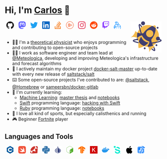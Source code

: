# Hi, I'm [Carlos](https://cdalvaro.io) 👋

<div>
  <a href="https://github.com/cdalvaro"><img src="https://raw.githubusercontent.com/cdalvaro/cdalvaro/main/assets/github.svg" alt="cdalvaro" title="cdalvaro" height="24px" hspace="5px" /></a>
  <a rel="me" href="https://mastodon.social/@cdalvaro"><img src="https://raw.githubusercontent.com/cdalvaro/cdalvaro/main/assets/mastodon.svg" alt="cdalvaro" title="@cdalvaro@mastodon.social" height="24px" hspace="5px" /></a>
  <a href="https://twitter.com/cdaIvaro"><img src="https://raw.githubusercontent.com/cdalvaro/cdalvaro/main/assets/twitter.svg" alt="cdaIvaro" title="@cdaIvaro" height="24px" hspace="5px" /></a>
  <a href="https://www.linkedin.com/in/cdalvaro"><img src="https://raw.githubusercontent.com/cdalvaro/cdalvaro/main/assets/linkedin.svg" alt="cdalvaro" title="cdalvaro" height="24px" hspace="5px" /></a>
  <a href="https://stackoverflow.com/users/3398062"><img src="https://raw.githubusercontent.com/cdalvaro/cdalvaro/main/assets/stackoverflow.svg" alt="cdalvaro" title="cdalvaro" height="24px" hspace="5px" /></a>
  <a href="https://app.pluralsight.com/profile/cdalvaro"><img src="https://raw.githubusercontent.com/cdalvaro/cdalvaro/main/assets/pluralsight.svg" alt="cdalvaro" title="cdalvaro" height="24px" hspace="5px" /></a>
  <a href="https://www.instagram.com/cdalvaro"><img src="https://raw.githubusercontent.com/cdalvaro/cdalvaro/main/assets/instagram.svg" alt="cdalvaro" title="cdalvaro" height="24px" hspace="5px" /></a>
  <a href="https://www.reddit.com/user/cdalvaro"><img src="https://raw.githubusercontent.com/cdalvaro/cdalvaro/main/assets/reddit.svg" alt="cdalvaro" title="cdalvaro" height="24px" hspace="5px" /></a>
  <a href="https://www.twitch.tv/cdalvaro"><img src="https://raw.githubusercontent.com/cdalvaro/cdalvaro/main/assets/twitch.svg" alt="cdalvaro" title="cdalvaro" height="24px" hspace="5px" /></a>
  <a href="https://keybase.io/cdalvaro"><img src="https://raw.githubusercontent.com/cdalvaro/cdalvaro/main/assets/keybase.svg" alt="cdalvaro" title="cdalvaro" height="24px" hspace="5px" /></a>
  <a href="https://cdalvaro.io"><img src="https://raw.githubusercontent.com/cdalvaro/cdalvaro/main/assets/cdalvaro.svg" alt="cdalvaro" title="cdalvaro" height="100px" hspace="5px" align="right"/></a>
</div>

<br>

- 👨‍🎓 I'm a [theoretical physicist](https://github.com/cdalvaro/theoretical-physics-master-thesis) who enjoys programming and contributing to open-source projects
- 👨‍💻 I work as software engineer and team lead at [@Meteologica](http://www.meteologica.com), developing and improving Meteologica's infrastructure and forecast algorithms
- 🚀 I actively maintain my docker project [docker-salt-master](https://github.com/cdalvaro/docker-salt-master) up-to-date with every new release of [saltstack/salt](https://github.com/saltstack/salt)
- ⌨️ Some open-source projects I've contributed to are: [@saltstack](https://github.com/saltstack), [@Homebrew](https://github.com/Homebrew) or [sameersbn/docker-gitlab](https://github.com/sameersbn/docker-gitlab)
- 🌱 I'm currently learning:
  - [Machine Learning](https://www.unir.net/ingenieria/master-inteligencia-artificial/): [master thesis](https://github.com/cdalvaro/machine-learning-master-thesis) and [notebooks](https://github.com/cdalvaro/machine-learning-notebooks)
  - [Swift](https://github.com/apple/swift) programming language: [hacking with Swift](https://github.com/cdalvaro/hacking-with-swift)
  - [Ruby](https://github.com/ruby/ruby) programming language: [notebooks](https://github.com/cdalvaro/ruby-notebooks)
- 🎽 I love all kind of sports, but especially calisthenics and running
- 🎮 Beginner [Fortnite](https://www.epicgames.com/fortnite/en-US/home) player

## Languages and Tools

<div>
  <a href="https://isocpp.org"><img src="https://raw.githubusercontent.com/cdalvaro/cdalvaro/main/assets/cplusplus.svg" alt="C++" title="C++" height="24px" hspace="5px" /></a>
  <a href="https://swift.org"><img src="https://raw.githubusercontent.com/cdalvaro/cdalvaro/main/assets/swift.svg" alt="Swift" title="Swift" height="24px" hspace="5px" /></a>
  <a href="https://www.ruby-lang.org"><img src="https://raw.githubusercontent.com/cdalvaro/cdalvaro/main/assets/ruby.svg" alt="Ruby" title="Ruby" height="24px" hspace="5px" /></a>
  <a href="https://www.python.org"><img src="https://raw.githubusercontent.com/cdalvaro/cdalvaro/main/assets/python.svg" alt="Python" title="Python" height="24px" hspace="5px" /></a>
  <a href="https://www.perl.org"><img src="https://raw.githubusercontent.com/cdalvaro/cdalvaro/main/assets/perl.svg" alt="Perl" title="Perl" height="24px" hspace="5px" /></a>
  <a href="https://www.gnu.org/software/bash/"><img src="https://raw.githubusercontent.com/cdalvaro/cdalvaro/main/assets/gnubash.svg" alt="Bash" title="Bash" height="24px" hspace="5px" /></a>
  <a href="https://www.tensorflow.org"><img src="https://raw.githubusercontent.com/cdalvaro/cdalvaro/main/assets/tensorflow.svg" alt="Tensorflow" title="Tensorflow" height="24px" hspace="5px" /></a>
  <a href="https://keras.io"><img src="https://raw.githubusercontent.com/cdalvaro/cdalvaro/main/assets/keras.svg" alt="Keras" title="Keras" height="24px" hspace="5px" /></a>
  <a href="https://www.docker.com"><img src="https://raw.githubusercontent.com/cdalvaro/cdalvaro/main/assets/docker.svg" alt="Docker" title="Docker" height="24px" hspace="5px" /></a>
  <a href="https://www.saltstack.com"><img src="https://raw.githubusercontent.com/cdalvaro/cdalvaro/main/assets/saltstack.svg" alt="SaltStack" title="SaltStack" height="24px" hspace="5px" /></a>
  <a href="https://developer.apple.com"><img src="https://raw.githubusercontent.com/cdalvaro/cdalvaro/main/assets/apple.svg" alt="macOS, iOS" title="macOS, iOS" height="24px" hspace="5px" /></a>
  <a href="https://developer.apple.com/xcode"><img src="https://raw.githubusercontent.com/cdalvaro/cdalvaro/main/assets/xcode.svg" alt="Xcode" title="Xcode" height="24px" hspace="5px" /></a>
</div>
